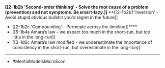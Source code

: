**[[2-1b2b 'Second-order thinking' - Solve the root cause of a problem (prevention) and not symptoms. Be smart-lazy.]]**
**[[2-1b2b1 'Inversion' - Avoid stupid obvious bullshit you'd regret in the future]]
- [[2-1b2c 'Compounding' - Permeate across the timeline]]****
- [[5-1b4a Amara’s law - we expect too much in the short-run, but too little in the long-run]]
- [[3-1d6c Amara’s law modified - we underestimate the importance of consistency in the short-run, but overestimate in the long-run]]
---
- #MentalModelsMicroEcon
